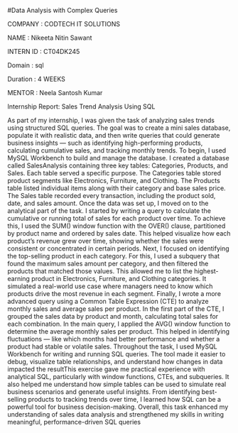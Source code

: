 #Data Analysis with Complex Queries

COMPANY : CODTECH IT SOLUTIONS

NAME : Nikeeta Nitin Sawant

INTERN ID : CT04DK245

Domain : sql

Duration : 4 WEEKS

MENTOR : Neela Santosh Kumar





Internship Report: Sales Trend Analysis Using SQL

As part of my internship, I was given the task of analyzing sales trends using structured SQL queries. The goal was to create a mini sales database, populate it with realistic data, and then write queries that could generate business insights — such as identifying high-performing products, calculating cumulative sales, and tracking monthly trends.
To begin, I used MySQL Workbench to build and manage the database. I created a database called SalesAnalysis containing three key tables: Categories, Products, and Sales. Each table served a specific purpose. The Categories table stored product segments like Electronics, Furniture, and Clothing. The Products table listed individual items along with their category and base sales price. The Sales table recorded every transaction, including the product sold, date, and sales amount.
Once the data was set up, I moved on to the analytical part of the task. I started by writing a query to calculate the cumulative or running total of sales for each product over time. To achieve this, I used the SUM() window function with the OVER() clause, partitioned by product name and ordered by sales date. This helped visualize how each product’s revenue grew over time, showing whether the sales were consistent or concentrated in certain periods.
Next, I focused on identifying the top-selling product in each category. For this, I used a subquery that found the maximum sales amount per category, and then filtered the products that matched those values. This allowed me to list the highest-earning product in Electronics, Furniture, and Clothing categories. It simulated a real-world use case where managers need to know which products drive the most revenue in each segment.
Finally, I wrote a more advanced query using a Common Table Expression (CTE) to analyze monthly sales and average sales per product. In the first part of the CTE, I grouped the sales data by product and month, calculating total sales for each combination. In the main query, I applied the AVG() window function to determine the average monthly sales per product. This helped in identifying fluctuations — like which months had better performance and whether a product had stable or volatile sales.
Throughout the task, I used MySQL Workbench for writing and running SQL queries. The tool made it easier to debug, visualize table relationships, and understand how changes in data impacted the resultThis exercise gave me practical experience with analytical SQL, particularly with window functions, CTEs, and subqueries. It also helped me understand how simple tables can be used to simulate real business scenarios and generate useful insights. From identifying best-selling products to tracking trends over time, I learned how SQL can be a powerful tool for business decision-making.
Overall, this task enhanced my understanding of sales data analysis and strengthened my skills in writing meaningful, performance-driven SQL queries
